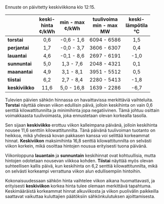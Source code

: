 Ennuste on päivitetty keskiviikkona klo 12:15.

|            | keski-<br>hinta<br>¢/kWh | min - max<br>¢/kWh | tuulivoima<br>min - max<br>MW | keski-<br>lämpötila<br>°C |
|:-----------|:----------------:|:----------------:|:-------------:|:-------------:|
| **torstai**  | 0,6              | -0,6 - 1,6       | 6094 - 6586   | 1,5           |
| **perjantai**| 1,7              | -0,0 - 3,7       | 3606 - 6307   | 0,4           |
| **lauantai** | 4,6              | -0,1 - 8,6       | 2697 - 6191   | -1,0          |
| **sunnuntai**| 5,0              | 1,3 - 7,6        | 2048 - 4321   | 0,1           |
| **maanantai**| 4,9              | 3,1 - 8,1        | 3951 - 5512   | 0,5           |
| **tiistai**  | 6,2              | 2,7 - 8,4        | 2280 - 5413   | -1,8          |
| **keskiviikko**| 11,6           | 5,0 - 16,8       | 1639 - 2286   | -6,7          |

Tulevien päivien sähkön hinnassa on havaittavissa merkittäviä vaihteluita. **Torstai** näyttää olevan viikon edullisin päivä, jolloin keskihinta on vain 0,6 senttiä kilowattitunnilta ja minimihinta jopa negatiivinen. Tämä johtuu osittain voimakkaasta tuulivoimasta, joka ennustetaan olevan korkealla tasolla. 

Sen sijaan **keskiviikko** erottuu viikon kalleimpana päivänä, jolloin keskihinta nousee 11,6 senttiin kilowattitunnilta. Tänä päivänä tuulivoiman tuotanto on heikkoa, mikä yhdessä kovan pakkasen kanssa voi selittää korkeammat hinnat. **Keskiviikon** maksimihinta 16,8 senttiä kilowattitunnilta on selvästi viikon korkein, mikä osoittaa hintojen nousua erityisesti tuona päivänä.

Viikonloppuna **lauantain** ja **sunnuntain** keskihinnat ovat kohtuullisia, mutta hintojen odotetaan nousevan viikkoa kohden. **Tiistai** näyttää myös olevan suhteellisen kallis päivä, kun keskihinta on 6,2 senttiä kilowattitunnilta, mikä on selvästi korkeampi verrattuna viikon alun edullisempiin hintoihin.

Kokonaisuudessaan sähkön hinta vaihtelee viikon aikana huomattavasti, ja erityisesti **keskiviikon** korkea hinta tulee olemaan merkittävä tapahtuma. Keskimääräistä korkeammat hinnat alkuviikosta ja viikon puolivälin paikkeilla saattavat vaikuttaa kuluttajien päätöksiin sähkönkulutuksen ajoittamisesta.